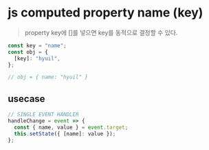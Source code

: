 # js computed property name (key)

> property key에 []를 넣으면 key를 동적으로 결정할 수 있다.

```js
const key = "name";
const obj = {
  [key]: "hyuil",
};

// obj = { name: "hyuil" }
```

## usecase

```js
// SINGLE EVENT HANDLER
handleChange = event => {
  const { name, value } = event.target;
  this.setState({ [name]: value });
};
```
